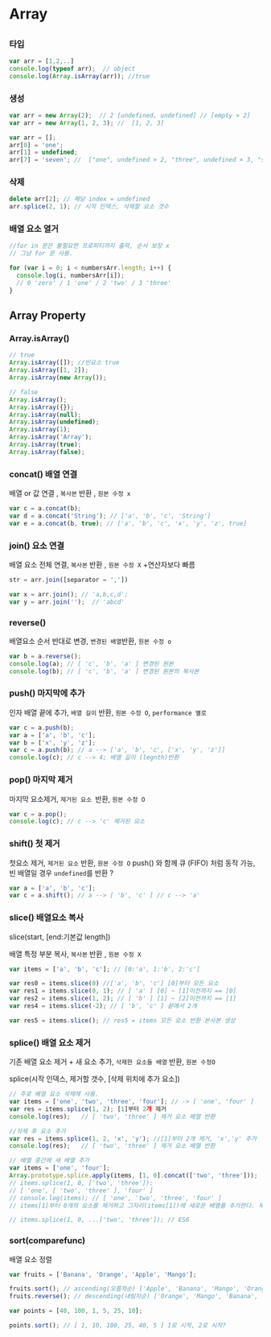 # Array

## 

### 타입

```javascript
var arr = [1,2,..]
console.log(typeof arr);  // object
console.log(Array.isArray(arr)); //true
```

### 생성

```javascript
var arr = new Array(2);  // 2 [undefined, undefined] // [empty × 2]
var arr = new Array(1, 2, 3); //  [1, 2, 3]

var arr = [];
arr[0] = 'one';
arr[1] = undefined;
arr[7] = 'seven'; //  ["one", undefined × 2, "three", undefined × 3, "seven"]

```

### 삭제

```javascript
delete arr[2]; // 해당 index = undefined
arr.splice(2, 1); // 시작 인덱스, 삭제할 요소 갯수
```

### 배열 요소 열거

```javascript
//for in 문은 불필요한 프로퍼티까지 출력, 순서 보장 x
// 그냥 for 문 사용.

for (var i = 0; i < numbersArr.length; i++) {
  console.log(i, numbersArr[i]);
  // 0 'zero' / 1 'one' / 2 'two' / 3 'three'
}

```







## Array Property



### Array.isArray()

```javascript
// true
Array.isArray([]); //빈요소 true
Array.isArray([1, 2]);
Array.isArray(new Array());

// false
Array.isArray();
Array.isArray({});
Array.isArray(null);
Array.isArray(undefined);
Array.isArray(1);
Array.isArray('Array');
Array.isArray(true);
Array.isArray(false);
```



### concat() 배열 연결

배열 or 값 연결 , `복사본` 반환 , `원본 수정 x` 

```javascript
var c = a.concat(b); 
var d = a.concat('String'); // ['a', 'b', 'c', 'String']
var e = a.concat(b, true); // ['a', 'b', 'c', 'x', 'y', 'z', true]
```



### join() 요소 연결

배열 요소 전체 연결, `복사본` 반환 , `원본 수정 X` 
+연산자보다 빠름

```javascript
str = arr.join([separator = ','])  

var x = arr.join(); // 'a,b,c,d';
var y = arr.join('');  // 'abcd'
```



### reverse()

배열요소 순서 반대로 변경, `변경된 배열`반환,  `원본 수정 o`

```javascript
var b = a.reverse();
console.log(a); // [ 'c', 'b', 'a' ] 변경된 원본
console.log(b); // [ 'c', 'b', 'a' ] 변경된 원본의 복사본
```



### push() 마지막에 추가

인자 배열 끝에 추가, `배열 길이` 반환, `원본 수정 O`, `performance 별로 `

```javascript
var c = a.push(b);
var a = ['a', 'b', 'c'];
var b = ['x', 'y', 'z'];
var c = a.push(b); // a --> ['a', 'b', 'c', ['x', 'y', 'z']]
console.log(c); // c --> 4; 배열 길이 (legnth)반환
```



### pop() 마지막 제거 

마지막 요소제거, `제거된 요소 `반환, `원본 수정 O`

```javascript
var c = a.pop();
console.log(c); // c --> 'c' 제거된 요소
```



### shift() 첫 제거

첫요소 제거, `제거된 요소` 반환, `원본 수정 O`
push() 와 함께 큐 (FIFO) 처럼 동작 가능, 빈 배열일 경우 `undefined`를 반환 ?

```javascript
var a = ['a', 'b', 'c'];  
var c = a.shift(); // a --> [ 'b', 'c' ] // c --> 'a'
```



### slice() 배열요소 복사

slice(start, [end:기본값 length])

배열 특정 부분 복사,  `복사본` 반환 ,  `원본 수정 X` 

```javascript
var items = ['a', 'b', 'c']; // [0:'a', 1:'b', 2:'c']

var res0 = items.slice(0) //['a', 'b', 'c'] [0]부터 모든 요소
var res1 = items.slice(0, 1); // [ 'a' ] [0] ~ [1]이전까지 == [0]
var res2 = items.slice(1, 2); // [ 'b' ] [1] ~ [2]이전까지 == [1]
var res4 = items.slice(-2); // [ 'b', 'c' ] 끝에서 2개

var res5 = items.slice(); // res5 = items 모든 요소 반환 본사본 생성
```



### splice() 배열 요소 제거

기존 배열 요소 제거 + 새 요소 추가, `삭제한 요소들 배열` 반환, `원본 수정O`

splice(시작 인덱스, 제거할 갯수, [삭제 위치에 추가 요소])

```javascript
// 주로 배열 요소 삭제에 사용.
var items = ['one', 'two', 'three', 'four']; // -> [ 'one', 'four' ]
var res = items.splice(1, 2); [1]부터 2개 제거
console.log(res);   // [ 'two', 'three' ] 제거 요소 배열 반환
```
```javascript
//삭제 후 요소 추가
var res = items.splice(1, 2, 'x', 'y'); //[1]부터 2개 제거, 'x','y' 추가
console.log(res);   // [ 'two', 'three' ] 제거 요소 배열 반환
```

```javascript
// 배열 중간에 새 배열 추가
var items = ['one', 'four'];
Array.prototype.splice.apply(items, [1, 0].concat(['two', 'three']));
// items.splice(1, 0, ['two', 'three']); 
// [ 'one', [ 'two', 'three' ], 'four' ]
// console.log(items); // [ 'one', 'two', 'three', 'four' ]
// items[1]부터 0개의 요소를 제거하고 그자리(items[1])에 새로운 배열를 추가한다. 제거된 요소가 반환된다.

// items.splice(1, 0, ...['two', 'three']); // ES6
```





### sort(comparefunc)

배열 요소 정렬

```javascript
var fruits = ['Banana', 'Orange', 'Apple', 'Mango'];

fruits.sort(); // ascending(오름차순) ['Apple', 'Banana', 'Mango', 'Orange']
fruits.reverse(); // descending(내림차순) ['Orange', 'Mango', 'Banana', 'Apple']

var points = [40, 100, 1, 5, 25, 10];

points.sort(); // [ 1, 10, 100, 25, 40, 5 ] 1로 시작, 2로 시작?
```





